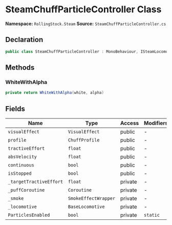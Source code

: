 # SteamChuffParticleController Class

**Namespace:** `RollingStock.Steam`
**Source:** `SteamChuffParticleController.cs`

## Declaration

```csharp
public class SteamChuffParticleController : MonoBehaviour, ISteamLocomotiveSubcomponent, IDynamicChuffDelegate
```

## Methods

### WhiteWithAlpha

```csharp
private return WhiteWithAlpha(white, alpha)
```

## Fields

| Name | Type | Access | Modifiers |
|------|------|--------|-----------|
| `visualEffect` | `VisualEffect` | public | - |
| `profile` | `ChuffProfile` | public | - |
| `tractiveEffort` | `float` | public | - |
| `absVelocity` | `float` | public | - |
| `continuous` | `bool` | public | - |
| `isStopped` | `bool` | public | - |
| `_targetTractiveEffort` | `float` | private | - |
| `_puffCoroutine` | `Coroutine` | private | - |
| `_smoke` | `SmokeEffectWrapper` | private | - |
| `_locomotive` | `BaseLocomotive` | private | - |
| `ParticlesEnabled` | `bool` | private | `static` |

